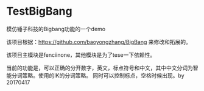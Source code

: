 # TestBigBang
模仿锤子科技的Bigbang功能的一个demo

该项目根据：https://github.com/baoyongzhang/BigBang 来修改和拓展的。

该项目主模块是fenciinone，其他模块是为了tese一下依赖性。

当前的功能是，可以正确的分开数字，英文，标点符号和中文，其中中文分词为智能分词策略。使用的IK的分词策略。
同时可以控制标点，空格时候出现。by 20170417



